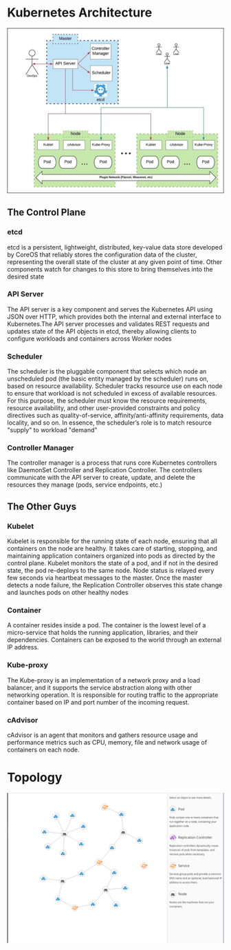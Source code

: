 # Kubernetes Architecture

![Kubernetes Architecture](./images/Kubernetes-arch.jpeg)

## The Control Plane

### etcd

etcd is a persistent, lightweight, distributed, key-value data store developed by CoreOS that reliably stores the configuration data of the cluster, representing the overall state of the cluster at any given point of time. Other components watch for changes to this store to bring themselves into the desired state

### API Server

The API server is a key component and serves the Kubernetes API using JSON over HTTP, which provides both the internal and external interface to Kubernetes.The API server processes and validates REST requests and updates state of the API objects in etcd, thereby allowing clients to configure workloads and containers across Worker nodes

### Scheduler
The scheduler is the pluggable component that selects which node an unscheduled pod (the basic entity managed by the scheduler) runs on, based on resource availability. Scheduler tracks resource use on each node to ensure that workload is not scheduled in excess of available resources. For this purpose, the scheduler must know the resource requirements, resource availability, and other user-provided constraints and policy directives such as quality-of-service, affinity/anti-affinity requirements, data locality, and so on. In essence, the scheduler’s role is to match resource "supply" to workload "demand"

### Controller Manager
The controller manager is a process that runs core Kubernetes controllers like DaemonSet Controller and Replication Controller. The controllers communicate with the API server to create, update, and delete the resources they manage (pods, service endpoints, etc.)

## The Other Guys

### Kubelet
Kubelet is responsible for the running state of each node, ensuring that all containers on the node are healthy. It takes care of starting, stopping, and maintaining application containers organized into pods as directed by the control plane. Kubelet monitors the state of a pod, and if not in the desired state, the pod re-deploys to the same node. Node status is relayed every few seconds via heartbeat messages to the master. Once the master detects a node failure, the Replication Controller observes this state change and launches pods on other healthy nodes
### Container
A container resides inside a pod. The container is the lowest level of a micro-service that holds the running application, libraries, and their dependencies. Containers can be exposed to the world through an external IP address.
### Kube-proxy
The Kube-proxy is an implementation of a network proxy and a load balancer, and it supports the service abstraction along with other networking operation. It is responsible for routing traffic to the appropriate container based on IP and port number of the incoming request.
### cAdvisor
cAdvisor is an agent that monitors and gathers resource usage and performance metrics such as CPU, memory, file and network usage of containers on each node.

# Topology

![Topology](./images/topology.png)